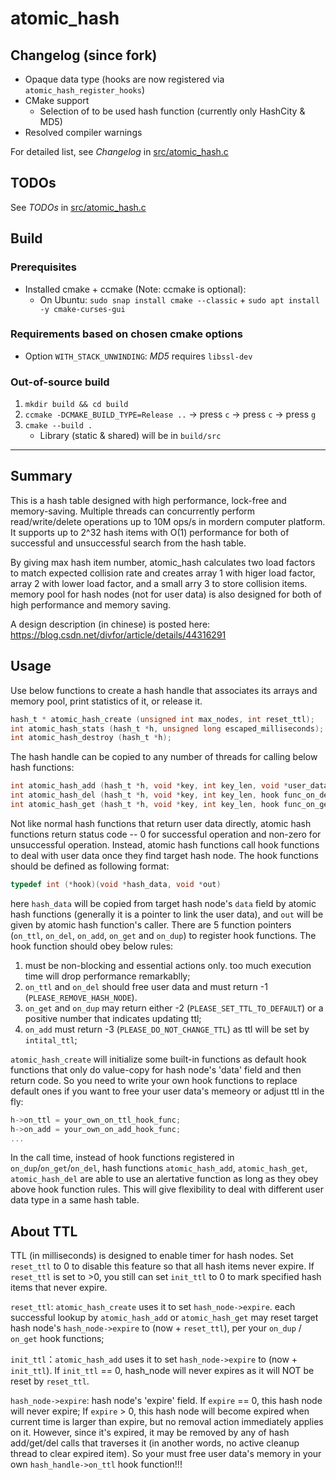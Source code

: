 # atomic_hash

## Changelog (since fork)
* Opaque data type (hooks are now registered via `atomic_hash_register_hooks`)
* CMake support
  * Selection of to be used hash function (currently only HashCity & MD5)
* Resolved compiler warnings

For detailed list, see *Changelog* in [src/atomic_hash.c](src/atomic_hash.c)


## TODOs
See *TODOs* in [src/atomic_hash.c](src/atomic_hash.c)


## Build
### Prerequisites
* Installed cmake + ccmake (Note: ccmake is optional):
  * On Ubuntu: `sudo snap install cmake --classic` + `sudo apt install -y cmake-curses-gui`

### Requirements based on chosen cmake options
* Option `WITH_STACK_UNWINDING`: *MD5* requires `libssl-dev`

### Out-of-source build
1. `mkdir build && cd build`
2. `ccmake -DCMAKE_BUILD_TYPE=Release ..` &rarr; press `c` &rarr; press `c` &rarr; press `g`
3. `cmake --build .`
    * Library (static & shared) will be in `build/src`


---
## Summary
This is a hash table designed with high performance, lock-free and memory-saving. Multiple threads can concurrently perform read/write/delete operations up to 10M ops/s in mordern computer platform. It supports up to 2^32 hash items with O(1) performance for both of successful and unsuccessful search from the hash table.

By giving max hash item number, atomic_hash calculates two load factors to match expected collision rate and creates array 1 with higer load factor, array 2 with lower load factor, and a small arry 3 to store collision items. memory pool for hash nodes (not for user data) is also designed for both of high performance and memory saving.

A design description (in chinese) is posted here:
https://blog.csdn.net/divfor/article/details/44316291

## Usage
Use below functions to create a hash handle that associates its arrays and memory pool, print statistics of it, or release it.
```c
hash_t * atomic_hash_create (unsigned int max_nodes, int reset_ttl);
int atomic_hash_stats (hash_t *h, unsigned long escaped_milliseconds);
int atomic_hash_destroy (hash_t *h);
```
The hash handle can be copied to any number of threads for calling below hash functions:
```c
int atomic_hash_add (hash_t *h, void *key, int key_len, void *user_data, int init_ttl, hook func_on_dup, void *out);
int atomic_hash_del (hash_t *h, void *key, int key_len, hook func_on_del, void *out); //delete all matches
int atomic_hash_get (hash_t *h, void *key, int key_len, hook func_on_get, void *out); //get the first match
```
Not like normal hash functions that return user data directly, atomic hash functions return status code -- 0 for successful operation and non-zero for unsuccessful operation. Instead, atomic hash functions call hook functions to deal with user data once they find target hash node. The hook functions should be defined as following format:
```c
typedef int (*hook)(void *hash_data, void *out)
```
here `hash_data` will be copied from target hash node's `data` field by atomic hash functions (generally it is a pointer to link the user data), and `out` will be given by atomic hash function's caller. There are 5 function pointers (`on_ttl`, `on_del`, `on_add`, `on_get` and `on_dup`) to register hook functions. The hook function should obey below rules:
  1. must be non-blocking and essential actions only. too much execution time will drop performance remarkablly;
  2. `on_ttl` and `on_del` should free user data and must return -1 (`PLEASE_REMOVE_HASH_NODE`).
  3. `on_get` and `on_dup` may return either -2 (`PLEASE_SET_TTL_TO_DEFAULT`) or a positive number that indicates updating ttl;
  4. `on_add` must return -3 (`PLEASE_DO_NOT_CHANGE_TTL`) as ttl will be set by `intital_ttl`;

`atomic_hash_create` will initialize some built-in functions as default hook functions that only do value-copy for hash node's 'data' field and then return code. So you need to write your own hook functions to replace default ones if you want to free your user data's memeory or adjust ttl in the fly:
  ```c
  h->on_ttl = your_own_on_ttl_hook_func;
  h->on_add = your_own_on_add_hook_func;
  ...
  ```
In the call time, instead of hook functions registered in `on_dup`/`on_get`/`on_del`, hash functions `atomic_hash_add`, `atomic_hash_get`, `atomic_hash_del` are able to use an alertative function as long as they obey above hook function rules. This will give flexibility to deal with different user data type in a same hash table.

## About TTL
TTL (in milliseconds) is designed to enable timer for hash nodes. Set `reset_ttl` to 0 to disable this feature so that all hash items never expire. If `reset_ttl` is set to >0, you still can set `init_ttl` to 0 to mark specified hash items that never expire.

`reset_ttl`: `atomic_hash_create` uses it to set `hash_node->expire`. each successful lookup by `atomic_hash_add` or `atomic_hash_get` may reset target hash node's `hash_node->expire` to (now + `reset_ttl`), per your `on_dup` / `on_get` hook functions;

`init_ttl`：`atomic_hash_add` uses it to set `hash_node->expire` to (now + `init_ttl`). If `init_ttl` == 0, hash_node will never expires as it will NOT be reset by `reset_ttl`.

`hash_node->expire`: hash node's 'expire' field. If `expire` == 0, this hash node will never expire; If `expire` > 0, this hash node will become expired when current time is larger than expire, but no removal action immediately applies on it. However, since it's expired, it may be removed by any of hash add/get/del calls that traverses it (in another words, no active cleanup thread to clear expired item). So your must free user data's memory in your own `hash_handle->on_ttl` hook function!!!
